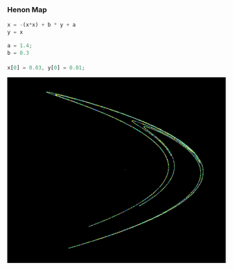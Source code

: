 ### Henon Map

 ```js
x = -(x*x) + b * y + a
y = x
```
```js
a = 1.4;
b = 0.3

x[0] = 0.03, y[0] = 0.01;
```

![samplegif](sample.gif)

